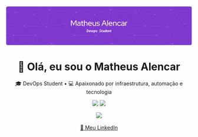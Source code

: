 <!-- Banner -->
<p align="center">
  <img src="./profile-purple.png" alt="Banner do Matheus Alencar" />
</p>

<!-- Bio -->
<h1 align="center">👋 Olá, eu sou o Matheus Alencar</h1>
<p align="center">
  🎓 DevOps Student • 💻 Apaixonado por infraestrutura, automação e tecnologia
</p>

<!-- Stats + Linguagens lado a lado -->
<p align="center">
  <img src="https://github-readme-stats.vercel.app/api?username=AlencarMatheus&theme=midnight-purple&show_icons=true&hide_border=true&count_private=true" width="46%" />
  <img src="https://github-readme-stats.vercel.app/api/top-langs/?username=AlencarMatheus&theme=midnight-purple&show_icons=true&hide_border=true" width="46%" />
</p>

<!-- Streak centralizado -->
<p align="center">
  <img src="https://github-readme-streak-stats.herokuapp.com/?user=AlencarMatheus&theme=midnight-purple&hide_border=true" width="50%" />
</p>

<!-- Contato (opcional, personalize se quiser) -->
<p align="center">
  <a href="https://www.linkedin.com/in/alencarmat/">🔗 Meu LinkedIn</a>
</p>
